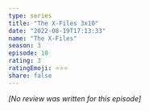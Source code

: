 ```yaml
---
type: series
title: "The X-Files 3x10"
date: "2022-08-19T17:13:33"
name: "The X-Files"
season: 3
episode: 10
rating: 3
ratingEmoji: ⭐️⭐️⭐️
share: false
---
```


*[No review was written for this episode]*
